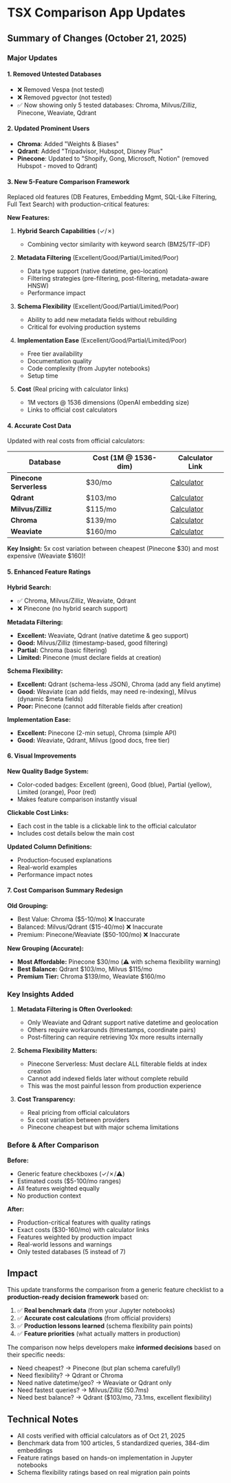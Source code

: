 # TSX Comparison App Updates

## Summary of Changes (October 21, 2025)

### Major Updates

#### 1. **Removed Untested Databases**
- ❌ Removed Vespa (not tested)
- ❌ Removed pgvector (not tested)
- ✅ Now showing only 5 tested databases: Chroma, Milvus/Zilliz, Pinecone, Weaviate, Qdrant

#### 2. **Updated Prominent Users**
- **Chroma**: Added "Weights & Biases"
- **Qdrant**: Added "Tripadvisor, Hubspot, Disney Plus"
- **Pinecone**: Updated to "Shopify, Gong, Microsoft, Notion" (removed Hubspot - moved to Qdrant)

#### 3. **New 5-Feature Comparison Framework**

Replaced old features (DB Features, Embedding Mgmt, SQL-Like Filtering, Full Text Search) with production-critical features:

**New Features:**
1. **Hybrid Search Capabilities** (✓/✗)
   - Combining vector similarity with keyword search (BM25/TF-IDF)

2. **Metadata Filtering** (Excellent/Good/Partial/Limited/Poor)
   - Data type support (native datetime, geo-location)
   - Filtering strategies (pre-filtering, post-filtering, metadata-aware HNSW)
   - Performance impact

3. **Schema Flexibility** (Excellent/Good/Partial/Limited/Poor)
   - Ability to add new metadata fields without rebuilding
   - Critical for evolving production systems

4. **Implementation Ease** (Excellent/Good/Partial/Limited/Poor)
   - Free tier availability
   - Documentation quality
   - Code complexity (from Jupyter notebooks)
   - Setup time

5. **Cost** (Real pricing with calculator links)
   - 1M vectors @ 1536 dimensions (OpenAI embedding size)
   - Links to official cost calculators

#### 4. **Accurate Cost Data**

Updated with real costs from official calculators:

| Database | Cost (1M @ 1536-dim) | Calculator Link |
|----------|---------------------|-----------------|
| **Pinecone Serverless** | $30/mo | [Calculator](https://www.pinecone.io/pricing/estimate/) |
| **Qdrant** | $103/mo | [Calculator](https://cloud.qdrant.io/calculator) |
| **Milvus/Zilliz** | $115/mo | [Calculator](https://zilliz.com/pricing#calculator) |
| **Chroma** | $139/mo | [Calculator](https://www.trychroma.com/pricing) |
| **Weaviate** | $160/mo | [Calculator](https://weaviate.io/pricing/serverless) |

**Key Insight:** 5x cost variation between cheapest (Pinecone $30) and most expensive (Weaviate $160)!

#### 5. **Enhanced Feature Ratings**

**Hybrid Search:**
- ✅ Chroma, Milvus/Zilliz, Weaviate, Qdrant
- ❌ Pinecone (no hybrid search support)

**Metadata Filtering:**
- **Excellent:** Weaviate, Qdrant (native datetime & geo support)
- **Good:** Milvus/Zilliz (timestamp-based, good filtering)
- **Partial:** Chroma (basic filtering)
- **Limited:** Pinecone (must declare fields at creation)

**Schema Flexibility:**
- **Excellent:** Qdrant (schema-less JSON), Chroma (add any field anytime)
- **Good:** Weaviate (can add fields, may need re-indexing), Milvus (dynamic $meta fields)
- **Poor:** Pinecone (cannot add filterable fields after creation)

**Implementation Ease:**
- **Excellent:** Pinecone (2-min setup), Chroma (simple API)
- **Good:** Weaviate, Qdrant, Milvus (good docs, free tier)

#### 6. **Visual Improvements**

**New Quality Badge System:**
- Color-coded badges: Excellent (green), Good (blue), Partial (yellow), Limited (orange), Poor (red)
- Makes feature comparison instantly visual

**Clickable Cost Links:**
- Each cost in the table is a clickable link to the official calculator
- Includes cost details below the main cost

**Updated Column Definitions:**
- Production-focused explanations
- Real-world examples
- Performance impact notes

#### 7. **Cost Comparison Summary Redesign**

**Old Grouping:**
- Best Value: Chroma ($5-10/mo) ❌ Inaccurate
- Balanced: Milvus/Qdrant ($15-40/mo) ❌ Inaccurate
- Premium: Pinecone/Weaviate ($50-100/mo) ❌ Inaccurate

**New Grouping (Accurate):**
- **Most Affordable:** Pinecone $30/mo (⚠️ with schema flexibility warning)
- **Best Balance:** Qdrant $103/mo, Milvus $115/mo
- **Premium Tier:** Chroma $139/mo, Weaviate $160/mo

### Key Insights Added

1. **Metadata Filtering is Often Overlooked:**
   - Only Weaviate and Qdrant support native datetime and geolocation
   - Others require workarounds (timestamps, coordinate pairs)
   - Post-filtering can require retrieving 10x more results internally

2. **Schema Flexibility Matters:**
   - Pinecone Serverless: Must declare ALL filterable fields at index creation
   - Cannot add indexed fields later without complete rebuild
   - This was the most painful lesson from production experience

3. **Cost Transparency:**
   - Real pricing from official calculators
   - 5x cost variation between providers
   - Pinecone cheapest but with major schema limitations

### Before & After Comparison

**Before:**
- Generic feature checkboxes (✓/✗/⚠️)
- Estimated costs ($5-100/mo ranges)
- All features weighted equally
- No production context

**After:**
- Production-critical features with quality ratings
- Exact costs ($30-160/mo) with calculator links
- Features weighted by production impact
- Real-world lessons and warnings
- Only tested databases (5 instead of 7)

## Impact

This update transforms the comparison from a generic feature checklist to a **production-ready decision framework** based on:

1. ✅ **Real benchmark data** (from your Jupyter notebooks)
2. ✅ **Accurate cost calculations** (from official providers)
3. ✅ **Production lessons learned** (schema flexibility pain points)
4. ✅ **Feature priorities** (what actually matters in production)

The comparison now helps developers make **informed decisions** based on their specific needs:

- Need cheapest? → Pinecone (but plan schema carefully!)
- Need flexibility? → Qdrant or Chroma
- Need native datetime/geo? → Weaviate or Qdrant only
- Need fastest queries? → Milvus/Zilliz (50.7ms)
- Need best balance? → Qdrant ($103/mo, 73.1ms, excellent flexibility)

## Technical Notes

- All costs verified with official calculators as of Oct 21, 2025
- Benchmark data from 100 articles, 5 standardized queries, 384-dim embeddings
- Feature ratings based on hands-on implementation in Jupyter notebooks
- Schema flexibility ratings based on real migration pain points
